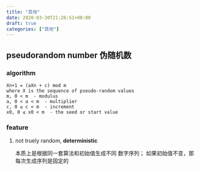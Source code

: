 ```yaml
---
title: "其他"
date: 2020-03-30T21:26:51+08:00
draft: true
categories: ["其他"]
---
```




## pseudorandom number 伪随机数



### algorithm

```
Xn+1 = (aXn + c) mod m
where X is the sequence of pseudo-random values
m, 0 < m  - modulus 
a, 0 < a < m  - multiplier
c, 0 ≤ c < m  - increment
x0, 0 ≤ x0 < m  - the seed or start value
```





### feature 

1. not truely random, **deterministic**

   本质上是根据同一套算法和初始值生成不同 数字序列； 如果初始值不变，那每次生成序列是固定的

